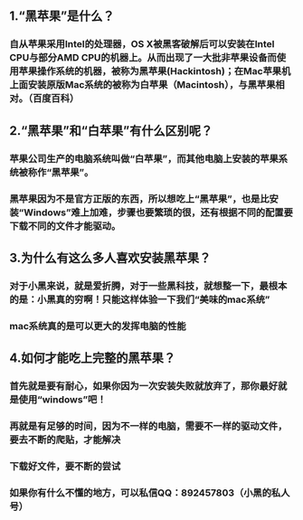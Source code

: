 ## 1.“黑苹果”是什么？
### 自从苹果采用Intel的处理器，OS X被黑客破解后可以安装在Intel CPU与部分AMD CPU的机器上。从而出现了一大批非苹果设备而使用苹果操作系统的机器，被称为黑苹果(Hackintosh)；在Mac苹果机上面安装原版Mac系统的被称为白苹果（Macintosh），与黑苹果相对。（百度百科）

## 2.“黑苹果”和“白苹果”有什么区别呢？
### 苹果公司生产的电脑系统叫做“白苹果”，而其他电脑上安装的苹果系统被称作“黑苹果”。

### 黑苹果因为不是官方正版的东西，所以想吃上“黑苹果”，也是比安装“Windows”难上加难，步骤也要繁琐的很，还有根据不同的配置要下载不同的文件才能驱动。

## 3.为什么有这么多人喜欢安装黑苹果？
### 对于小黑来说，就是爱折腾，对于一些黑科技，就想整一下，最根本的是：小黑真的穷啊！只能这样体验一下我们“美味的mac系统”
### mac系统真的是可以更大的发挥电脑的性能

## 4.如何才能吃上完整的黑苹果？
### 首先就是要有耐心，如果你因为一次安装失败就放弃了，那你最好就是使用“windows”吧！
### 再就是有足够的时间，因为不一样的电脑，需要不一样的驱动文件，要去不断的爬贴，才能解决
### 下载好文件，要不断的尝试
### 如果你有什么不懂的地方，可以私信QQ：892457803（小黑的私人号）
